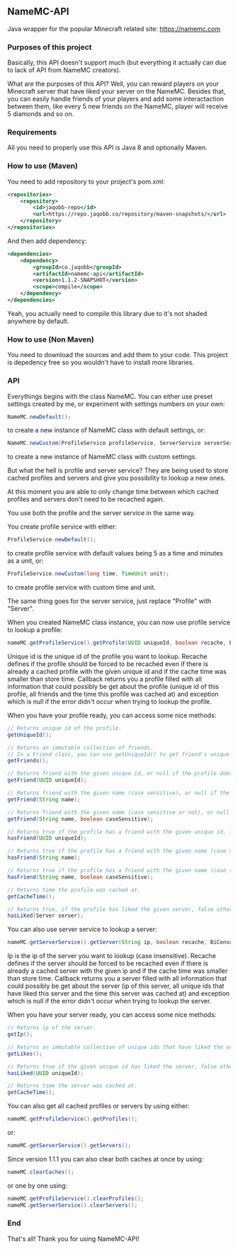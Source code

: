 ##  NameMC-API
Java wrapper for the popular Minecraft related site: https://namemc.com

### Purposes of this project
Basically, this API doesn't support much (but everything it actually can due to lack of API from NameMC creators).

What are the purposes of this API? Well, you can reward players on your Minecraft server that have liked your server on the NameMC. Besides that, you can easily handle friends of your players and add some interactaction between them, like every 5 new friends on the NameMC, player will receive 5 diamonds and so on.

### Requirements
All you need to properly use this API is Java 8 and optionally Maven.

### How to use (Maven)
You need to add repository to your project's pom.xml:
```xml
<repositories>
	<repository>
		<id>jaqobb-repo</id>
		<url>https://repo.jaqobb.co/repository/maven-snapshots/</url>
	</repository>
</repositories>
```
And then add dependency:
```xml
<dependencies>
	<dependency>
		<groupId>co.jaqobb</groupId>
		<artifactId>namemc-api</artifactId>
		<version>1.1.2-SNAPSHOT</version>
		<scope>compile</scope>
	</dependency>
</dependencies>
```
Yeah, you actually need to compile this library due to it's not shaded anywhere by default.

### How to use (Non Maven)
You need to download the sources and add them to your code. This project is depedency free so you wouldn't have to install more libraries.

### API
Everythings begins with the class NameMC. You can either use preset settings created by me, or experiment with settings numbers on your own:
```java
NameMC.newDefault();
```
to create a new instance of NameMC class with default settings, or:
```java
NameMC.newCustom(ProfileService profileService, ServerService serverService);
```
to create a new instance of NameMC class with custom settings.

But what the hell is profile and server service? They are being used to store cached profiles and servers and give you possibility to lookup a new ones.

At this moment you are able to only change time between which cached profiles and servers don't need to be recached again.

You use both the profile and the server service in the same way.

You create profile service with either:
```java
ProfileService.newDefault();
```
to create profile service with default values being 5 as a time and minutes as a unit, or:
```java
ProfileService.newCustom(long time, TimeUnit unit);
```
to create profile service with custom time and unit.

The same thing goes for the server service, just replace "Profile" with "Server".

When you created NameMC class instance, you can now use profile service to lookup a profile:
```java
nameMC.getProfileService().getProfile(UUID uniqueId, boolean recache, BiConsumer<Profile, Exception> callback);
```
Unique id is the unique id of the profile you want to lookup.
Recache defines if the profile should be forced to be recached even if there is already a cached profile with the given unique id and if the cache time was smaller than store time.
Callback returns you a profile filled with all information that could possibly be get about the profile (unique id of this profile, all friends and the time this profile was cached at) and exception which is null if the error didn't occur when trying to lookup the profile.

When you have your profile ready, you can access some nice methods:
```java
// Returns unique id of the profile.
getUniqueId();

// Returns an immutable collection of friends.
// In a Friend class, you can use getUniqueId() to get friend's unique id, getName() to get friend's name, isFriendOf(Profile profile) or isFriendOf(Profile profile, boolean caseSensitive) to check the friend is on the given profile's friend list, or hasLiked(Server server) to check if the friend has liked the given server.
getFriends();

// Returns friend with the given unique id, or null if the profile doesn't have a friend with the given unique id.
getFriend(UUID uniqueId);

// Returns friend with the given name (case sensitive), or null if the profile doesn't have a friend with the given name.
getFriend(String name);

// Returns friend with the given name (case sensitive or not), or null if the profile doesn't have a friend with the given name.
getFriend(String name, boolean caseSensitive);

// Returns true if the profile has a friend with the given unique id, false otherwise.
hasFriend(UUID uniqueId);

// Returns true if the profile has a friend with the given name (case sensitive), false otherwise.
hasFriend(String name);

// Returns true if the profile has a friend with the given name (case sensitive or not), false otherwise.
hasFriend(String name, boolean caseSensitive);

// Returns time the profile was cached at.
getCacheTime();

// Returns true, if the profile has liked the given server, false otherwise.
hasLiked(Server server);
```

You can also use server service to lookup a server:
```java
nameMC.getServerService().getServer(String ip, boolean recache, BiConsumer<Server, Exception> callback);
```
Ip is the ip of the server you want to lookup (case insensitive).
Recache defines if the server should be forced to be recached even if there is already a cached server with the given ip and if the cache time was smaller than store time.
Callback returns you a server filled with all information that could possibly be get about the server (ip of this server, all unique ids that have liked this server and the time this server was cached at) and exception which is null if the error didn't occur when trying to lookup the server.

When you have your server ready, you can access some nice methods:
```java
// Returns ip of the server.
getIp();

// Returns an immutable collection of unique ids that have liked the server.
getLikes();

// Returns true if the given unique id has liked the server, false otherwise.
hasLiked(UUID uniqueId);

// Returns time the server was cached at.
getCacheTime();
```

You can also get all cached profiles or servers by using either:
```java
nameMC.getProfileService().getProfiles();
```
or:
```java
nameMC.getServerService().getServers();
```

Since version 1.1.1 you can also clear both caches at once by using:
```java
nameMC.clearCaches();
```
or one by one using:
```java
nameMC.getProfileService().clearProfiles();
nameMC.getServerService().clearServers();
```

### End
That's all! Thank you for using NameMC-API!